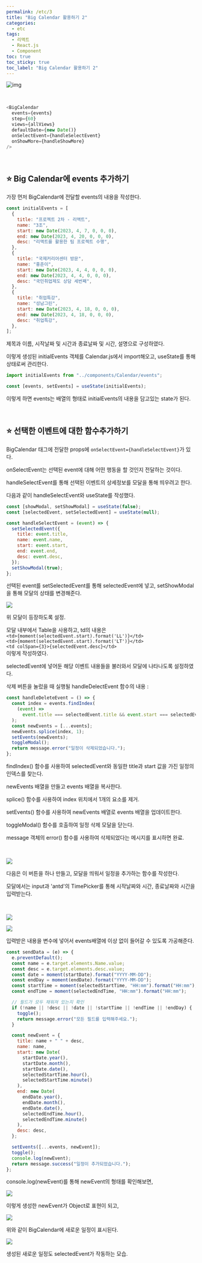 ```yaml
---
permalink: /etc/3
title: "Big Calendar 활용하기 2"
categories:
  - etc
tags:
  - 리액트
  - React.js
  - Component
toc: true
toc_sticky: true
toc_label: "Big Calendar 활용하기 2"
---
```


![img](/images/BigCalendar2.jpg)

<br/>

```javascript
<BigCalendar
  events={events}
  step={60}
  views={allViews}
  defaultDate={new Date()}
  onSelectEvent={handleSelectEvent}
  onShowMore={handleShowMore}
/>
```

<br/>

## ⭐ **Big Calendar에 events 추가하기**

가장 먼저 BigCalendar에 전달할 events의 내용을 작성한다.

```javascript
const initialEvents = [
  {
    title: "프로젝트 2차 - 리액트",
    name: "3조",
    start: new Date(2023, 4, 7, 0, 0, 0),
    end: new Date(2023, 4, 20, 0, 0, 0),
    desc: "리액트를 활용한 팀 프로젝트 수행",
  },
  {
    title: "국제커리어센터 방문",
    name: "홍준이",
    start: new Date(2023, 4, 4, 0, 0, 0),
    end: new Date(2023, 4, 4, 0, 0, 0),
    desc: "국민취업제도 상담 세번째",
  },
  {
    title: "취업특강",
    name: "성남그린",
    start: new Date(2023, 4, 18, 0, 0, 0),
    end: new Date(2023, 4, 18, 0, 0, 0),
    desc: "취업특강",
  },
];
```

제목과 이름, 시작날짜 및 시간과 종료날짜 및 시간, 설명으로 구성하였다.

이렇게 생성된 initialEvents 객체를 Calendar.js에서 import해오고,
useState를 통해 상태로써 관리한다.

```javascript
import initialEvents from "../components/Calendar/events";

const [events, setEvents] = useState(initialEvents);
```

이렇게 하면 events는 배열의 형태로 initialEvents의 내용을 담고있는 state가 된다.

<br/>

## ⭐ **선택한 이벤트에 대한 함수추가하기**

BigCalendar 태그에 전달한 props에 `onSelectEvent={handleSelectEvent}`가 있다. <br/>

onSelectEvent는 선택된 event에 대해 어떤 행동을 할 것인지 전달하는 것이다.

handleSelectEvent를 통해 선택된 이벤트의 상세정보를 모달을 통해 띄우려고 한다.

다음과 같이 handleSelectEvent와 useState를 작성했다.

```javascript
const [showModal, setShowModal] = useState(false);
const [selectedEvent, setSelectedEvent] = useState(null);

const handleSelectEvent = (event) => {
  setSelectedEvent({
    title: event.title,
    name: event.name,
    start: event.start,
    end: event.end,
    desc: event.desc,
  });
  setShowModal(true);
};
```

선택된 event를 setSelectedEvent를 통해 selectedEvent에 넣고,
setShowModal을 통해 모달의 상태를 변경해준다.

![]({{site.baseurl}}/images/BigCalendar-modal.jpg)

위 모달이 등장하도록 설정.

모달 내부에서 Table을 사용하고,
td의 내용은<br/>
`<td>{moment(selectedEvent.start).format('LL')}</td>` <br/>
`<td>{moment(selectedEvent.start).format('LT')}</td>`<br/>
`<td colSpan={3}>{selectedEvent.desc}</td>`<br/>
이렇게 작성하였다.

selectedEvent에 넣어둔 해당 이벤트 내용들을 불러와서 모달에 나타나도록 설정하였다.

삭제 버튼을 눌렀을 때 실행될 handleDelectEvent 함수의 내용 :

```javascript
const handleDeleteEvent = () => {
  const index = events.findIndex(
    (event) =>
      event.title === selectedEvent.title && event.start === selectedEvent.start
  );
  const newEvents = [...events];
  newEvents.splice(index, 1);
  setEvents(newEvents);
  toggleModal();
  return message.error("일정이 삭제되었습니다.");
};
```

findIndex() 함수를 사용하여 selectedEvent와 동일한 title과 start 값을 가진 일정의 인덱스를 찾는다.

newEvents 배열을 만들고 events 배열을 복사한다.

splice() 함수를 사용하여 index 위치에서 1개의 요소를 제거.

setEvents() 함수를 사용하여 newEvents 배열로 events 배열을 업데이트한다.

toggleModal() 함수를 호출하여 일정 삭제 모달을 닫는다.

message 객체의 error() 함수를 사용하여 삭제되었다는 메시지를 표시하면 완료.

<br/>

![]({{site.baseurl}}/images/BigCalendar-addbtn.jpg)

다음은 이 버튼을 하나 만들고, 모달을 띄워서 일정을 추가하는 함수를 작성한다.

모달에서는 input과 'antd'의 TimePicker를 통해 시작날짜와 시간, 종료날짜와 시간을 입력받는다.

<br/>

![]({{site.baseurl}}/images/BigCalendar-runmodal.jpg)

![]({{site.baseurl}}/images/BigCalendar-runmodal2.jpg)

입력받은 내용을 변수에 넣어서 events배열에 이상 없이 들어갈 수 있도록 가공해준다.

```javascript
const sendData = (e) => {
  e.preventDefault();
  const name = e.target.elements.Name.value;
  const desc = e.target.elements.desc.value;
  const date = moment(startDate).format("YYYY-MM-DD");
  const endDay = moment(endDate).format("YYYY-MM-DD");
  const startTime = moment(selectedStartTime, "HH:mm").format("HH:mm");
  const endTime = moment(selectedEndTime, "HH:mm").format("HH:mm");

  // 필드가 모두 채워져 있는지 확인
  if (!name || !desc || !date || !startTime || !endTime || !endDay) {
    toggle();
    return message.error("모든 필드를 입력해주세요.");
  }

  const newEvent = {
    title: name + " " + desc,
    name: name,
    start: new Date(
      startDate.year(),
      startDate.month(),
      startDate.date(),
      selectedStartTime.hour(),
      selectedStartTime.minute()
    ),
    end: new Date(
      endDate.year(),
      endDate.month(),
      endDate.date(),
      selectedEndTime.hour(),
      selectedEndTime.minute()
    ),
    desc: desc,
  };

  setEvents([...events, newEvent]);
  toggle();
  console.log(newEvent);
  return message.success("일정이 추가되었습니다.");
};
```

console.log(newEvent)를 통해 newEvent의 형태를 확인해보면,

![]({{site.baseurl}}/images/BigCalendar-console.jpg)

이렇게 생성한 newEvent가 Object로 표현이 되고,

![]({{site.baseurl}}/images/BigCalendar-console2.jpg)

위와 같이 BigCalendar에 새로운 일정이 표시된다.

![]({{site.baseurl}}/images/BigCalendar-console3.jpg)

생성된 새로운 일정도 selectedEvent가 작동하는 모습.
